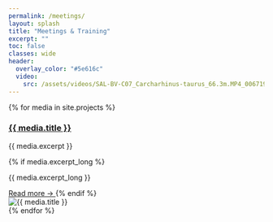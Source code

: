 ```yaml
---
permalink: /meetings/
layout: splash
title: "Meetings & Training"
excerpt: ""
toc: false
classes: wide
header:
  overlay_color: "#5e616c"
  video:
    src: /assets/videos/SAL-BV-C07_Carcharhinus-taurus_66.3m.MP4_0067191.mp4
---
```

<div class="media-grid">
  {% for media in site.projects %}
    <div class="media-card">
      <div class="media-text">
        <a href="{{ media.external_url | default: media.url }}" target="_blank" rel="noopener">
          <h3>{{ media.title }}</h3>
        </a>
        <p class="media-subtitle">{{ media.excerpt }}</p>
        {% if media.excerpt_long %}
          <p class="media-subtitle-long">
            {{ media.excerpt_long }}
          </p>
          <a class="read-more" href="{{ media.external_url | default: media.url }}" target="_blank" rel="noopener">
            Read more →
          </a>
        {% endif %}
      </div>
      <div class="media-image">
        <img src="{{ media.image }}" alt="{{ media.title }}">
      </div>
    </div>
  {% endfor %}
</div>
